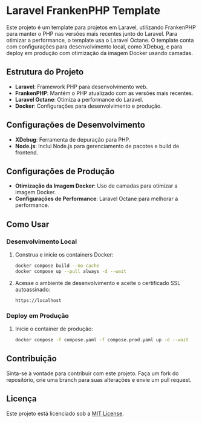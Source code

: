# Laravel FrankenPHP Template

Este projeto é um template para projetos em Laravel, utilizando FrankenPHP para manter o PHP nas versões mais recentes
junto do Laravel. Para otimizar a performance, o template usa o Laravel Octane. O template conta com configurações para
desenvolvimento local, como XDebug, e para deploy em produção com otimização da imagem Docker usando camadas.

## Estrutura do Projeto

- **Laravel**: Framework PHP para desenvolvimento web.
- **FrankenPHP**: Mantém o PHP atualizado com as versões mais recentes.
- **Laravel Octane**: Otimiza a performance do Laravel.
- **Docker**: Configurações para desenvolvimento e produção.

## Configurações de Desenvolvimento

- **XDebug**: Ferramenta de depuração para PHP.
- **Node.js**: Inclui Node.js para gerenciamento de pacotes e build de frontend.

## Configurações de Produção

- **Otimização da Imagem Docker**: Uso de camadas para otimizar a imagem Docker.
- **Configurações de Performance**: Laravel Octane para melhorar a performance.

## Como Usar

### Desenvolvimento Local

1. Construa e inicie os containers Docker:
    ```sh
    docker compose build --no-cache
    docker compose up --pull always -d --wait
    ```

2. Acesse o ambiente de desenvolvimento e aceite o certificado SSL autoassinado:
    ```
    https://localhost
    ```

### Deploy em Produção

1. Inicie o container de produção:
    ```sh
    docker compose -f compose.yaml -f compose.prod.yaml up -d --wait
    ```
   
## Contribuição

Sinta-se à vontade para contribuir com este projeto. Faça um fork do repositório, crie uma branch para suas alterações e
envie um pull request.

## Licença

Este projeto está licenciado sob a [MIT License](LICENSE).